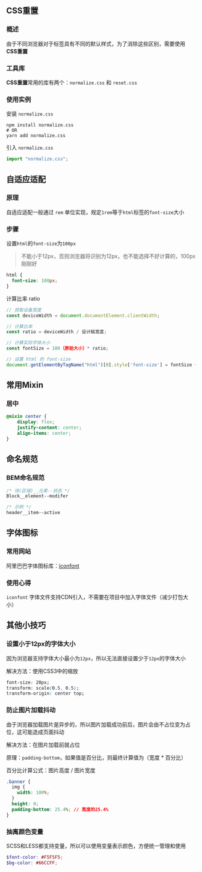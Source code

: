 ## CSS重置

### 概述

由于不同浏览器对于标签具有不同的默认样式，为了消除这些区别，需要使用**CSS重置**

### 工具库

**CSS重置**常用的库有两个：`normalize.css` 和 `reset.css`

### 使用实例

安装 `normalize.css`

```shell
npm install normalize.css
# OR
yarn add normalize.css
```

引入 `normalize.css`

```js
import "normalize.css";
```



## 自适应适配

### 原理

自适应适配一般通过 `rem` 单位实现，规定`1rem`等于`html`标签的`font-size`大小

### 步骤

设置`html`的`font-size`为`100px`

> 不能小于12px，否则浏览器将识别为12px，也不能选择不好计算的，100px刚刚好

```css
html {
  font-size: 100px;
}
```

计算比率 ratio

```js
// 获取设备宽度
const deviceWidth = document.documentElement.clientWidth;

// 计算比率
const ratio = deviceWidth / 设计稿宽度;

// 计算实际字体大小
const fontSize = 100（原始大小）* ratio;

// 设置 html 的 font-size
document.getElementByTagName("html")[0].style['font-size'] = fontSize + 'px';
```



## 常用Mixin

### 居中

```scss
@mixin center {
    display: flex;
    justify-content: center;
    align-items: center;
}
```



## 命名规范

### BEM命名规范

```css
/* 块(区域)__元素--状态 */
Block__element--modifer

/* 示例 */
header__item--active
```



## 字体图标

### 常用网站

阿里巴巴字体图标库：[iconfont](iconfont.cn)

### 使用心得

`iconfont` 字体文件支持CDN引入，不需要在项目中加入字体文件（减少打包大小）



## 其他小技巧

### 设置小于12px的字体大小

因为浏览器支持字体大小最小为`12px`，所以无法直接设置少于`12px`的字体大小

解决方法：使用CSS3中的缩放

```css
font-size: 20px;
transform: scale(0.5, 0.5);
transform-origin: center top;
```

### 防止图片加载抖动

由于浏览器加载图片是异步的，所以图片加载成功前后，图片会由不占位变为占位，这可能造成页面抖动

解决方法：在图片加载前就占位

原理：`padding-bottom`，如果值是百分比，则最终计算值为（宽度 * 百分比）

百分比计算公式：图片高度 / 图片宽度

```css
.banner {
  img {
    width: 100%;
  }
  height: 0;
  padding-bottom: 25.4%; // 宽度的25.4%
}
```

### 抽离颜色变量

SCSS和LESS都支持变量，所以可以使用变量表示颜色，方便统一管理和使用

```scss
$font-color: #F5F5F5;
$bg-color: #66CCFF;
```

